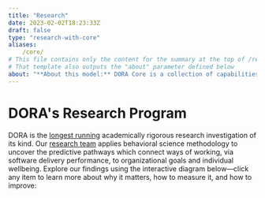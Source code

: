 ```yaml
---
title: "Research"
date: 2023-02-02T18:23:33Z
draft: false
type: "research-with-core"
aliases: 
    /core/
# This file contains only the content for the summary at the top of /research/ -- the interactive BFD is provided via the research/section.html template
# That template also outputs the "about" parameter defined below
about: "**About this model:** DORA Core is a collection of capabilities, metrics, and outcomes that represent the most firmly-established findings from across the history and breadth of DORA’s research program. Core is derived from DORA's ongoing research, including the analyses presented in our annual [Accelerate State of DevOps Reports](/publications). Core is intended to be used as a guide in practitioner contexts: it deliberately trails the research, evolving more conservatively. The concepts and relationships shown in the Core Model have been repeatedly demonstrated by our research, and have been successfully used by software engineering teams to prioritize continuous improvement. _([FAQ](/faq))_"
---
```


# DORA's Research Program
DORA is the [longest running](/research/archives/) academically rigorous research investigation of its kind. Our [research team](/research/team/) applies behavioral science methodology to uncover the predictive pathways which connect ways of working, via software delivery performance, to organizational goals and individual wellbeing. Explore our findings using the interactive diagram below&mdash;click any item to learn more about why it matters, how to measure it, and how to improve: